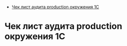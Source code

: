 - [Чек лист аудита production окружения 1С](#чек-лист-аудита-production-окружения-1с)
# Чек лист аудита production окружения 1С

